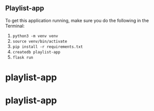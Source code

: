 ## Playlist-app

To get this application running, make sure you do the following in the Terminal:

1. `python3 -m venv venv`
2. `source venv/bin/activate`
3. `pip install -r requirements.txt`
4. `createdb playlist-app`
5. `flask run`
# playlist-app
# playlist-app
